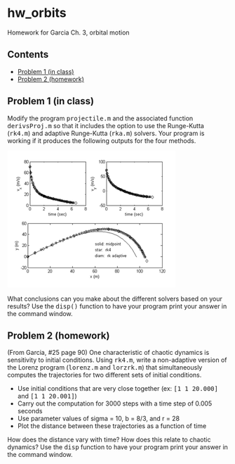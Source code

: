 # hw_orbits
Homework for Garcia Ch. 3, orbital motion

## Contents

<div>
  
*   [Problem 1 (in class)](#2)
*   [Problem 2 (homework)](#3)

</div>

## Problem 1 (in class)<a name="2"></a>

Modify the program <tt>projectile.m</tt> and the associated function <tt>derivsProj.m</tt> so that it includes the option to use the Runge-Kutta (<tt>rk4.m</tt>) and adaptive Runge-Kutta (<tt>rka.m</tt>) solvers. Your program is working if it produces the following outputs for the four methods.

![Problem 1](OrbitImage.gif)

What conclusions can you make about the different solvers based on your results? Use the <tt>disp()</tt> function to have your program print your answer in the command window.

## Problem 2 (homework)<a name="3"></a>

(From <it>Garcia</it>, #25 page 90) One characteristic of chaotic dynamics is sensitivity to initial conditions. Using <tt>rk4.m</tt>, write a non-adaptive version of the Lorenz program (<tt>lorenz.m</tt> and <tt>lorzrk.m</tt>) that simultaneously computes the trajectories for two different sets of initial conditions.
 * Use initial conditions that are very close together (ex: <tt>[1 1 20.000]</tt> and <tt>[1 1 20.001]</tt>)
 * Carry out the computation for 3000 steps with a time step of 0.005 seconds
 * Use parameter values of sigma = 10, b = 8/3, and r = 28
 * Plot the distance between these trajectories as a function of time
 
How does the distance vary with time? How does this relate to chaotic dynamics? Use the <tt>disp</tt> function to have your program print your answer in the command window.
